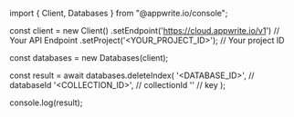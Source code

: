 import { Client, Databases } from "@appwrite.io/console";

const client = new Client()
    .setEndpoint('https://cloud.appwrite.io/v1') // Your API Endpoint
    .setProject('&lt;YOUR_PROJECT_ID&gt;'); // Your project ID

const databases = new Databases(client);

const result = await databases.deleteIndex(
    '<DATABASE_ID>', // databaseId
    '<COLLECTION_ID>', // collectionId
    '' // key
);

console.log(result);
